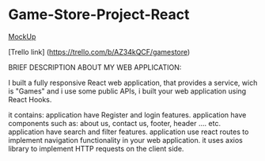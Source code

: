 # Game-Store-Project-React
[MockUp](https://github.com/khalledalkarmi/games-store/files/10047921/Untitled.2.pdf)

 
 [Trello link] (https://trello.com/b/AZ34kQCF/gamestore) 
 
 
 
 BRIEF DESCRIPTION ABOUT MY WEB APPLICATION: 
 
I built a fully responsive React web application, that provides a service, wich is "Games" and i use some public APIs,
i built your web application using React Hooks.


it contains: 
application have Register and login features.
application  have components such as: about us, contact us, footer, header …. etc. application  have search and filter features.
application use react routes to implement navigation functionality in your web application.
it uses axios library to implement HTTP requests on the client side.


